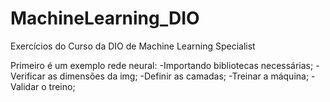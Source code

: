 # MachineLearning_DIO
Exercícios do Curso da DIO de Machine Learning Specialist

Primeiro é um exemplo rede neural:
-Importando bibliotecas necessárias;
-Verificar as dimensões da img;
-Definir as camadas;
-Treinar a máquina;
-Validar o treino;
